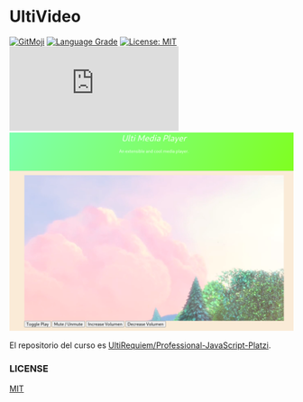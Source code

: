 # UltiVideo

[![GitMoji](https://img.shields.io/badge/gitmoji-%20😜-FFDD67.svg)](https://gitmoji.dev)
[![Language Grade](https://img.shields.io/lgtm/grade/javascript/g/UltiRequiem/UltiVideo.js.svg?logo=lgtm&logoWidth=18)](https://lgtm.com/projects/g/UltiRequiem/UltiVideo.js/context:javascript)
[![License: MIT](https://img.shields.io/badge/License-MIT-blue.svg)](https://opensource.org/licenses/MIT)
[![Lines Of Code](https://img.shields.io/tokei/lines/github.com/UltiRequiem/UltiVideo.js?color=blue&label=Total%20Lines)](https://github.com/UltiRequiem/UltiVideo.js)
![Wallpaper](./assets/screenshots/001.png)

El repositorio del curso es [UltiRequiem/Professional-JavaScript-Platzi](https://github.com/UltiRequiem/Professional-JavaScript-Platzi).

### LICENSE

[MIT](./LICENSE)
